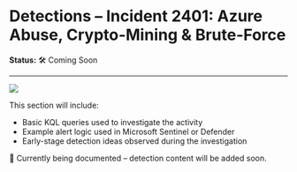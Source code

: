 # Detections – Incident 2401: Azure Abuse, Crypto-Mining & Brute-Force  
**Status:** 🛠️ Coming Soon

---

<img src="https://img.shields.io/badge/-Detection_Rules_Under_Review-yellow?style=for-the-badge&logo=githubactions&logoColor=black" />

This section will include:
- Basic KQL queries used to investigate the activity
- Example alert logic used in Microsoft Sentinel or Defender
- Early-stage detection ideas observed during the investigation

🚧 Currently being documented – detection content will be added soon.

